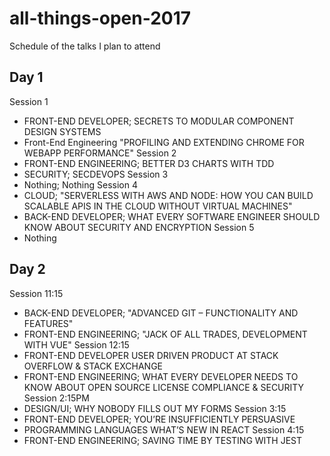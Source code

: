 # all-things-open-2017
Schedule of the talks I plan to attend

## Day 1
Session 1
- FRONT-END DEVELOPER;	SECRETS TO MODULAR COMPONENT DESIGN SYSTEMS
- Front-End Engineering	"PROFILING AND EXTENDING CHROME FOR WEBAPP PERFORMANCE"
Session 2
- FRONT-END ENGINEERING;	BETTER D3 CHARTS WITH TDD
- SECURITY;	SECDEVOPS
Session 3
- Nothing;	Nothing
Session 4
- CLOUD;	"SERVERLESS WITH AWS AND NODE: HOW YOU CAN BUILD SCALABLE APIS IN THE CLOUD WITHOUT VIRTUAL MACHINES"
- BACK-END DEVELOPER;	WHAT EVERY SOFTWARE ENGINEER SHOULD KNOW ABOUT SECURITY AND ENCRYPTION
Session 5
- Nothing

## Day 2
Session 11:15
- BACK-END DEVELOPER;	"ADVANCED GIT – FUNCTIONALITY AND FEATURES"
- FRONT-END ENGINEERING;	"JACK OF ALL TRADES, DEVELOPMENT WITH VUE"
Session 12:15
- FRONT-END DEVELOPER	USER DRIVEN PRODUCT AT STACK OVERFLOW & STACK EXCHANGE
- FRONT-END ENGINEERING;	WHAT EVERY DEVELOPER NEEDS TO KNOW ABOUT OPEN SOURCE LICENSE COMPLIANCE & SECURITY
Session 2:15PM
- DESIGN/UI;	WHY NOBODY FILLS OUT MY FORMS
Session 3:15
- FRONT-END DEVELOPER;	YOU’RE INSUFFICIENTLY PERSUASIVE
- PROGRAMMING LANGUAGES	WHAT’S NEW IN REACT
Session 4:15
- FRONT-END ENGINEERING;	SAVING TIME BY TESTING WITH JEST
